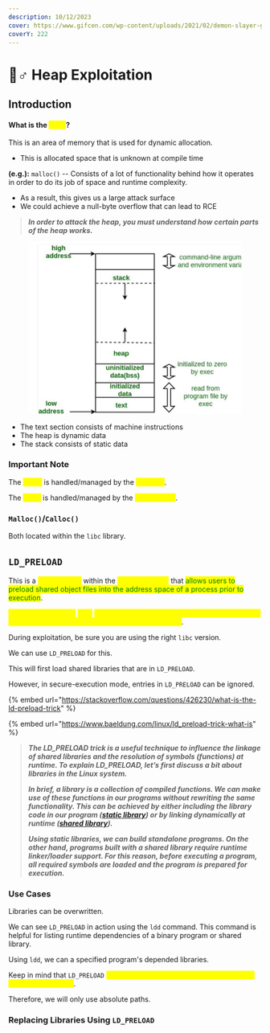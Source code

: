 ```yaml
---
description: 10/12/2023
cover: https://www.gifcen.com/wp-content/uploads/2021/02/demon-slayer-gif-2.gif
coverY: 222
---
```


# 🧟♂ Heap Exploitation

## Introduction

#### What is the <mark style="color:yellow;">heap</mark>?

This is an area of memory that is used for dynamic allocation.

* This is allocated space that is unknown at compile time

**(e.g.):** `malloc()` -- Consists of a lot of functionality behind how it operates in order to do its job of space and runtime complexity.

* As a result, this gives us a large attack surface
* We could achieve a null-byte overflow that can lead to RCE

> _**In order to attack the heap, you must understand how certain parts of the heap works.**_

<figure><img src="../.gitbook/assets/image (173).png" alt=""><figcaption></figcaption></figure>

* The text section consists of machine instructions
* The heap is dynamic data
* The stack consists of static data

### Important Note

The <mark style="color:yellow;">Stack</mark> is handled/managed by the <mark style="color:yellow;">compiler</mark>.

The <mark style="color:yellow;">Heap</mark> is handled/managed by the <mark style="color:yellow;">programmer</mark>.

### `Malloc()`/`Calloc()`

Both located within the `libc` library.

## `LD_PRELOAD`

This is a <mark style="color:yellow;">Linux feature</mark> within the <mark style="color:yellow;">Dynamic Linker</mark> that <mark style="color:green;">allows users to preload shared object files into the address space of a process prior to execution</mark>.

<mark style="color:yellow;">Different versions of</mark> <mark style="color:yellow;"></mark><mark style="color:yellow;">`libc`</mark> <mark style="color:yellow;"></mark><mark style="color:yellow;">will mean different versions of standard functions. Ultimately, leading to different behaviors in the heap</mark>.

During exploitation, be sure you are using the right `libc` version.

We can use `LD_PRELOAD` for this.

This will first load shared libraries that are in `LD_PRELOAD`.

However, in secure-execution mode, entries in `LD_PRELOAD` can be ignored.

{% embed url="https://stackoverflow.com/questions/426230/what-is-the-ld-preload-trick" %}

{% embed url="https://www.baeldung.com/linux/ld_preload-trick-what-is" %}

> _**The LD\_PRELOAD trick is a useful technique to influence the linkage of shared libraries and the resolution of symbols (functions) at runtime. To explain LD\_PRELOAD, let’s first discuss a bit about libraries in the Linux system.**_
>
> _**In brief, a library is a collection of compiled functions. We can make use of these functions in our programs without rewriting the same functionality. This can be achieved by either including the library code in our program (**_[_**static library**_](https://en.wikipedia.org/wiki/Static\_library)_**) or by linking dynamically at runtime (**_[_**shared library**_](https://en.wikipedia.org/wiki/Library\_\(computing\)#Shared\_libraries)_**).**_
>
> _**Using static libraries, we can build standalone programs. On the other hand, programs built with a shared library require runtime linker/loader support. For this reason, before executing a program, all required symbols are loaded and the program is prepared for execution.**_

### Use Cases

Libraries can be overwritten.

We can see `LD_PRELOAD` in action using the `ldd` command. This command is helpful for listing runtime dependencies of a binary program or shared library.&#x20;

Using `ldd`, we can a specified program's depended libraries.

Keep in mind that `LD_PRELOAD` <mark style="color:yellow;">is an environment variable and it only affects the current process</mark>.

Therefore, we will only use absolute paths.&#x20;

### Replacing Libraries Using `LD_PRELOAD`

